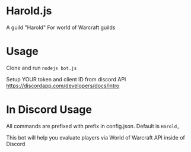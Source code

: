 # Harold.js
A guild "Harold" For world of Warcraft guilds

# Usage
Clone and run `nodejs bot.js` 

Setup YOUR token and client ID from discord API
https://discordapp.com/developers/docs/intro

# In Discord Usage
All commands are prefixed with prefix in config.json. Default is `Harold,`

This bot will help you evaluate players via World of Warcraft API inside of Discord
